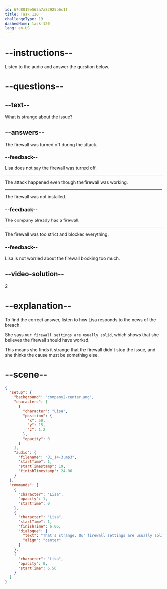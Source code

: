 ```yaml
---
id: 67d8019e563a7a83925b6c1f
title: Task 120
challengeType: 19
dashedName: task-120
lang: en-US
---
```


<!-- (audio) Lisa: That's strange. Our firewall settings are usually solid. It must have been something else. -->

# --instructions--

Listen to the audio and answer the question below.

# --questions--

## --text--

What is strange about the issue?

## --answers--

The firewall was turned off during the attack.

### --feedback--

Lisa does not say the firewall was turned off.

---

The attack happened even though the firewall was working.

---

The firewall was not installed.

### --feedback--

The company already has a firewall.

---

The firewall was too strict and blocked everything.

### --feedback--

Lisa is not worried about the firewall blocking too much.

## --video-solution--

2

# --explanation--

To find the correct answer, listen to how Lisa responds to the news of the breach.

She says `our firewall settings are usually solid`, which shows that she believes the firewall should have worked. 

This means she finds it strange that the firewall didn't stop the issue, and she thinks the cause must be something else.

# --scene--

```json
{
  "setup": {
    "background": "company2-center.png",
    "characters": [
      {
        "character": "Lisa",
        "position": {
          "x": 50,
          "y": 15,
          "z": 1.2
        },
        "opacity": 0
      }
    ],
    "audio": {
      "filename": "B1_14-3.mp3",
      "startTime": 1,
      "startTimestamp": 19,
      "finishTimestamp": 24.06
    }
  },
  "commands": [
    {
      "character": "Lisa",
      "opacity": 1,
      "startTime": 0
    },
    {
      "character": "Lisa",
      "startTime": 1,
      "finishTime": 6.06,
      "dialogue": {
        "text": "That's strange. Our firewall settings are usually solid. It must have been something else.",
        "align": "center"
      }
    },
    {
      "character": "Lisa",
      "opacity": 0,
      "startTime": 6.56
    }
  ]
}
```
